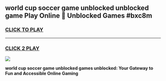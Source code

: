 
## world cup soccer game unblocked unblocked game Play Online 👋 Unblocked Games #bxc8m
<h3>
<a href="https://premium.freeplayer.one?title=world_cup_soccer_game_unblocked&ref=21F">CLICK TO PLAY</a></h3>
<hr>

<h3>
<a href="https://premium.freeplayer.one?title=world_cup_soccer_game_unblocked&ref=21F">CLICK 2 PLAY</a>
  
</h3>

<a href="https://premium.freeplayer.one?title=world_cup_soccer_game_unblocked&ref=21F/"><img src="https://clearcache.store/games.png"></a>


**world cup soccer game unblocked games unblocked: Your Gateway to Fun and Accessible Online Gaming**
